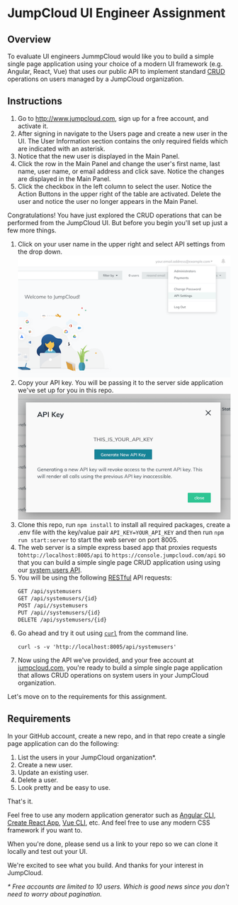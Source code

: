 # JumpCloud UI Engineer Assignment

## Overview

To evaluate UI engineers JummpCloud would like you to build a simple single page application
using your choice of a modern UI framework (e.g. Angular, React, Vue) that uses our public
API to implement standard [CRUD](https://en.wikipedia.org/wiki/Create,_read,_update_and_delete)
operations on users managed by a JumpCloud organization.

## Instructions

1. Go to http://www.jumpcloud.com, sign up for a free account, and activate it.
2. After signing in navigate to the Users page and create a new user in the UI. The User Information
   section contains the only required fields which are indicated with an asterisk.
3. Notice that the new user is displayed in the Main Panel.
4. Click the row in the Main Panel and change the user's first name, last name, user name, or email
   address and click save. Notice the changes are displayed in the Main Panel.
5. Click the checkbox in the left column to select the user. Notice the Action Buttons in the
   upper right of the table are activated. Delete the user and notice the user no longer appears in
   the Main Panel.

Congratulations! You have just explored the CRUD operations that can be performed from the JumpCloud
UI. But before you begin you'll set up just a few more things.

1. Click on your user name in the upper right and select API settings from the drop down.
   ![API Settings](api-settings-dropdown.png)
2. Copy your API key. You will be passing it to the server side application we've set up for you in this repo.
   ![API Key](api-key.png)
3. Clone this repo, run `npm install` to install all required packages, create a .env file with the key/value
   pair `API_KEY=YOUR_API_KEY` and then run `npm run start:server` to start the web server on port 8005.
4. The web server is a simple express based app that proxies requests to`http://localhost:8005/api` to
   `https://console.jumpcloud.com/api` so that you can build a simple single page CRUD application using
   using our [system users API](https://docs.jumpcloud.com/1.0/systemusers).
5. You will be using the following [RESTful](https://en.wikipedia.org/wiki/Representational_state_transfer)
   API requests:
   ```http
   GET /api/systemusers
   GET /api/systemusers/{id}
   POST /api//systemusers
   PUT /api//systemusers/{id}
   DELETE /api/systemusers/{id}
   ```
6. Go ahead and try it out using [`curl`](https://curl.haxx.se/) from the command line.
   ```shell
   curl -s -v 'http://localhost:8005/api/systemusers'
   ```
7. Now using the API we've provided, and your free account at [jumpcloud.com](http://www.jumpcloud.com),
   you're ready to build a simple single page application that allows CRUD operations on system users in
   your JumpCloud organization.

Let's move on to the requirements for this assignment.

## Requirements

In your GitHub account, create a new repo, and in that repo create a single page application can do
the following:

1. List the users in your JumpCloud organization\*.
2. Create a new user.
3. Update an existing user.
4. Delete a user.
5. Look pretty and be easy to use.

That's it.

Feel free to use any modern application generator such as [Angular CLI](https://cli.angular.io/),
[Create React App](https://facebook.github.io/create-react-app/), [Vue CLI](https://cli.vuejs.org/), etc.
And feel free to use any modern CSS framework if you want to.

When you're done, please send us a link to your repo so we can clone it locally and test out
your UI.

We're excited to see what you build. And thanks for your interest in JumpCloud.

_* Free accounts are limited to 10 users. Which is good news since you don't need to worry about pagination._
